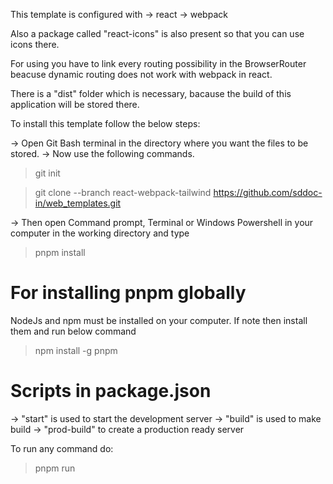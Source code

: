 This template is configured with
 -> react
 -> webpack

Also a package called "react-icons" is also present so that you can use icons there.

For using you have to link every routing possibility in the BrowserRouter beacuse dynamic routing does not work with webpack in react.

There is a "dist" folder which is necessary, bacause the build of this application will be stored there.

To install this template follow the below steps:

 -> Open Git Bash terminal in the directory where you want the files to be stored.
 -> Now use the following commands.
 > git init

 > git clone --branch react-webpack-tailwind https://github.com/sddoc-in/web_templates.git

 -> Then open Command prompt, Terminal or Windows Powershell in your computer in the working directory and type
 > pnpm install

# For installing pnpm globally
 NodeJs and npm must be installed on your computer. If note then install them and run below command
 > npm install -g pnpm 

# Scripts in package.json
 -> "start" is used to start the development server
 -> "build" is used to make build
 -> "prod-build" to create a production ready server

To run any command do:
 > pnpm run <script from package.json>

## For hosting you have to host the files in the dist folder

## All the files are important deleting any file may result in application failure